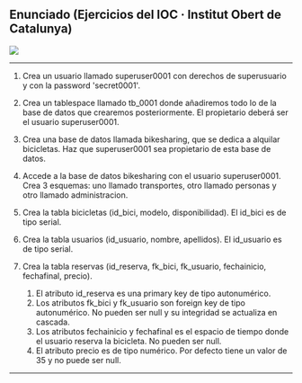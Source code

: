 <h2> Enunciado (Ejercicios del IOC · Institut Obert de Catalunya)</h2>
<img src="https://github.com/sufigueroa87/dam/blob/main/postgreSQL/creaci%C3%B3n_bases_de_datos_y_permisos/ejercicio_0001/ejercicio_0001.jpg"> 
<hr/>
<div>
<ol>
	<li>
   		<p>
	   		Crea un usuario llamado superuser0001 con derechos de superusuario y con la password 'secret0001'.
   		</p>
   	</li>
	<li>
   		<p> 
	   		Crea un tablespace llamado tb_0001 donde añadiremos todo lo de la base de datos que crearemos posteriormente. El propietario deberá ser el usuario superuser0001.
   		</p>
   	</li>
	<li>
   		<p> 
	   		Crea una base de datos llamada bikesharing, que se dedica a alquilar bicicletas. Haz que superuser0001 sea propietario de esta base de datos.
   		</p>
   	</li>
	<li>
   		<p> 
	   		Accede a la base de datos bikesharing con el usuario superuser0001. Crea 3 esquemas: uno llamado transportes, otro llamado personas y otro llamado administracion.	
   		</p>
   	</li>
	<li>
   		<p> 
	   		Crea la tabla bicicletas (id_bici, modelo, disponibilidad). El id_bici es de tipo serial.
   		</p>
   	</li>
	<li>
   		<p> 
	   		Crea la tabla usuarios (id_usuario, nombre, apellidos). El id_usuario es de tipo serial.
   		</p>
   	</li>	
   	<li>
   		<p> 
	   		Crea la tabla reservas (id_reserva, fk_bici, fk_usuario, fechainicio, fechafinal, precio).
   		</p>
   		<ol>
	   		<li>
   				El atributo id_reserva es una primary key de tipo autonumérico.
   			</li>
   			<li>
   				Los atributos fk_bici y fk_usuario son foreign key de tipo autonumérico. No pueden ser null y su integridad se actualiza en cascada.
   			</li>
   			<li>
   				Los atributos fechainicio y fechafinal es el espacio de tiempo donde el usuario reserva la bicicleta. No pueden ser null.
   			</li>
   			<li>
   				El atributo precio es de tipo numérico. Por defecto tiene un valor de 35 y no puede ser null.
   			</li>
   		</ol>
   	</li>	
</ol>
<hr/>
</div>
